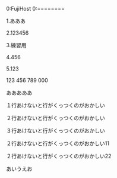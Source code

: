 ﻿0:FujiHost
0:========

1.あああ

2.123456

3.練習用

4.456

5.123

123
456
789
000

あああああ

１行あけないと行がくっつくのがおかしい

２行あけないと行がくっつくのがおかしい

３行あけないと行がくっつくのがおかしい

２行あけないと行がくっつくのがおかしい11

２行あけないと行がくっつくのがおかしい22

あいうえお

